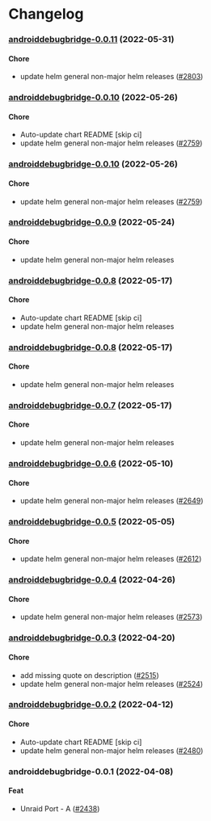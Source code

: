 # Changelog<br>


<a name="androiddebugbridge-0.0.11"></a>
### [androiddebugbridge-0.0.11](https://github.com/truecharts/apps/compare/androiddebugbridge-0.0.10...androiddebugbridge-0.0.11) (2022-05-31)

#### Chore

* update helm general non-major helm releases ([#2803](https://github.com/truecharts/apps/issues/2803))



<a name="androiddebugbridge-0.0.10"></a>
### [androiddebugbridge-0.0.10](https://github.com/truecharts/apps/compare/androiddebugbridge-0.0.9...androiddebugbridge-0.0.10) (2022-05-26)

#### Chore

* Auto-update chart README [skip ci]
* update helm general non-major helm releases ([#2759](https://github.com/truecharts/apps/issues/2759))



<a name="androiddebugbridge-0.0.10"></a>
### [androiddebugbridge-0.0.10](https://github.com/truecharts/apps/compare/androiddebugbridge-0.0.9...androiddebugbridge-0.0.10) (2022-05-26)

#### Chore

* update helm general non-major helm releases ([#2759](https://github.com/truecharts/apps/issues/2759))



<a name="androiddebugbridge-0.0.9"></a>
### [androiddebugbridge-0.0.9](https://github.com/truecharts/apps/compare/androiddebugbridge-0.0.8...androiddebugbridge-0.0.9) (2022-05-24)

#### Chore

* update helm general non-major helm releases



<a name="androiddebugbridge-0.0.8"></a>
### [androiddebugbridge-0.0.8](https://github.com/truecharts/apps/compare/androiddebugbridge-0.0.7...androiddebugbridge-0.0.8) (2022-05-17)

#### Chore

* Auto-update chart README [skip ci]
* update helm general non-major helm releases



<a name="androiddebugbridge-0.0.8"></a>
### [androiddebugbridge-0.0.8](https://github.com/truecharts/apps/compare/androiddebugbridge-0.0.7...androiddebugbridge-0.0.8) (2022-05-17)

#### Chore

* update helm general non-major helm releases



<a name="androiddebugbridge-0.0.7"></a>
### [androiddebugbridge-0.0.7](https://github.com/truecharts/apps/compare/androiddebugbridge-0.0.6...androiddebugbridge-0.0.7) (2022-05-17)

#### Chore

* update helm general non-major helm releases



<a name="androiddebugbridge-0.0.6"></a>
### [androiddebugbridge-0.0.6](https://github.com/truecharts/apps/compare/androiddebugbridge-0.0.5...androiddebugbridge-0.0.6) (2022-05-10)

#### Chore

* update helm general non-major helm releases ([#2649](https://github.com/truecharts/apps/issues/2649))



<a name="androiddebugbridge-0.0.5"></a>
### [androiddebugbridge-0.0.5](https://github.com/truecharts/apps/compare/androiddebugbridge-0.0.4...androiddebugbridge-0.0.5) (2022-05-05)

#### Chore

* update helm general non-major helm releases ([#2612](https://github.com/truecharts/apps/issues/2612))



<a name="androiddebugbridge-0.0.4"></a>
### [androiddebugbridge-0.0.4](https://github.com/truecharts/apps/compare/androiddebugbridge-0.0.3...androiddebugbridge-0.0.4) (2022-04-26)

#### Chore

* update helm general non-major helm releases ([#2573](https://github.com/truecharts/apps/issues/2573))



<a name="androiddebugbridge-0.0.3"></a>
### [androiddebugbridge-0.0.3](https://github.com/truecharts/apps/compare/androiddebugbridge-0.0.2...androiddebugbridge-0.0.3) (2022-04-20)

#### Chore

* add missing quote on description ([#2515](https://github.com/truecharts/apps/issues/2515))
* update helm general non-major helm releases ([#2524](https://github.com/truecharts/apps/issues/2524))



<a name="androiddebugbridge-0.0.2"></a>
### [androiddebugbridge-0.0.2](https://github.com/truecharts/apps/compare/androiddebugbridge-0.0.1...androiddebugbridge-0.0.2) (2022-04-12)

#### Chore

* Auto-update chart README [skip ci]
* update helm general non-major helm releases ([#2480](https://github.com/truecharts/apps/issues/2480))



<a name="androiddebugbridge-0.0.1"></a>
### androiddebugbridge-0.0.1 (2022-04-08)

#### Feat

* Unraid Port - A ([#2438](https://github.com/truecharts/apps/issues/2438))
